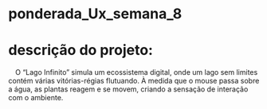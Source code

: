 # ponderada_Ux_semana_8

# descrição do projeto:

&emsp;O “Lago Infinito” simula um ecossistema digital, onde um lago sem limites contém várias vitórias-régias flutuando. À medida que o mouse passa sobre a água, as plantas reagem e se movem, criando a sensação de interação com o ambiente.
